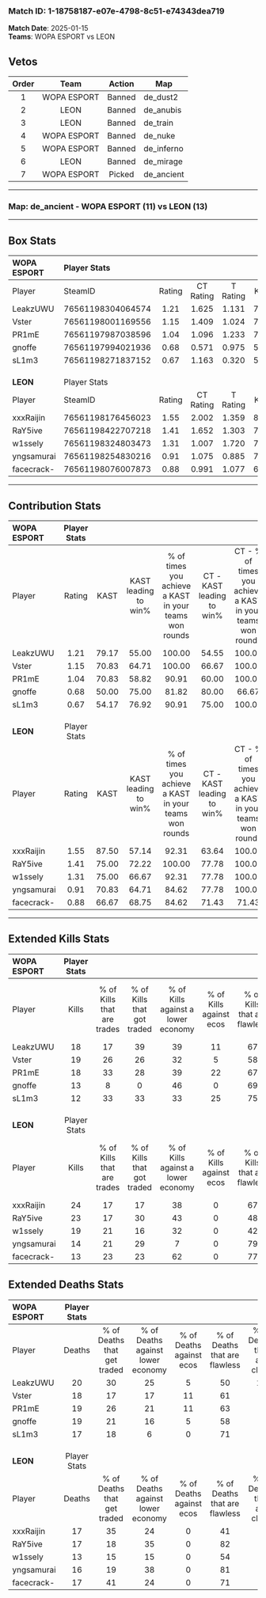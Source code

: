 ### Match ID: 1-18758187-e07e-4798-8c51-e74343dea719  
**Match Date**: 2025-01-15  
**Teams**: WOPA ESPORT vs LEON  

## Vetos  

| Order | Team | Action | Map |
| :---: | :--: | :----: | --- |
| 1 | WOPA ESPORT | Banned | de_dust2 |
| 2 | LEON | Banned | de_anubis |
| 3 | LEON | Banned | de_train |
| 4 | WOPA ESPORT | Banned | de_nuke |
| 5 | WOPA ESPORT | Banned | de_inferno |
| 6 | LEON | Banned | de_mirage |
| 7 | WOPA ESPORT | Picked | de_ancient |

---  

### **Map**: de_ancient - WOPA ESPORT (11) vs LEON (13)  
---  

## Box Stats  

| **WOPA ESPORT** | Player Stats      |        |           |          |       |       |       |         |        |      |     |
| :- | :- | :-: | :-: | :-: | :-: | :-: | :-: | :-: | :-: | :-: | :-: |
| Player          | SteamID           | Rating | CT Rating | T Rating | KAST  |  ADR  | Kills | Assists | Deaths | K/D  | HS% |
| LeakzUWU        | 76561198304064574 |  1.21  |   1.625   |  1.131   | 79.17 | 103.9 |  18   |    9    |   20   | 0.90 | 77  |
| Vster           | 76561198001169556 |  1.15  |   1.409   |  1.024   | 70.83 | 81.7  |  19   |    6    |   18   | 1.06 | 73  |
| PR1mE           | 76561197987038596 |  1.04  |   1.096   |  1.233   | 70.83 | 71.3  |  18   |    2    |   19   | 0.95 | 44  |
| gnoffe          | 76561197994021936 |  0.68  |   0.571   |  0.975   | 50.00 | 61.3  |  13   |    3    |   19   | 0.68 | 61  |
| sL1m3           | 76561198271837152 |  0.67  |   1.163   |  0.320   | 54.17 | 49.8  |  12   |    1    |   17   | 0.71 | 50  |
|                 |                   |        |           |          |       |       |       |         |        |      |     |
|                 |                   |        |           |          |       |       |       |         |        |      |     |
|                 |                   |        |           |          |       |       |       |         |        |      |     |
| **LEON**        | Player Stats      |        |           |          |       |       |       |         |        |      |     |
| Player          | SteamID           | Rating | CT Rating | T Rating | KAST  |  ADR  | Kills | Assists | Deaths | K/D  | HS% |
| xxxRaijin       | 76561198176456023 |  1.55  |   2.002   |  1.359   | 87.50 | 103.2 |  24   |    7    |   17   | 1.41 | 70  |
| RaY5ive         | 76561198422707218 |  1.41  |   1.652   |  1.303   | 75.00 | 100.3 |  23   |    7    |   17   | 1.35 | 60  |
| w1ssely         | 76561198324803473 |  1.31  |   1.007   |  1.720   | 75.00 | 89.2  |  19   |    6    |   13   | 1.46 | 63  |
| yngsamurai      | 76561198254830216 |  0.91  |   1.075   |  0.885   | 70.83 | 51.5  |  14   |    5    |   16   | 0.88 |  7  |
| facecrack-      | 76561198076007873 |  0.88  |   0.991   |  1.077   | 66.67 | 65.0  |  13   |    7    |   17   | 0.76 | 38  |
---  

## Contribution Stats  

| **WOPA ESPORT** | Player Stats |       |                      |                                                        |                           |                                                             |                          |                                                            |
| :- | :-: | :-: | :-: | :-: | :-: | :-: | :-: | :-: |
| Player          |    Rating    | KAST  | KAST leading to win% | % of times you achieve a KAST in your teams won rounds | CT - KAST leading to win% | CT - % of times you achieve a KAST in your teams won rounds | T - KAST leading to win% | T - % of times you achieve a KAST in your teams won rounds |
| LeakzUWU        |     1.21     | 79.17 |        55.00         |                         100.00                         |           54.55           |                           100.00                            |          55.56           |                           100.00                           |
| Vster           |     1.15     | 70.83 |        64.71         |                         100.00                         |           66.67           |                           100.00                            |          62.50           |                           100.00                           |
| PR1mE           |     1.04     | 70.83 |        58.82         |                         90.91                          |           60.00           |                           100.00                            |          57.14           |                           80.00                            |
| gnoffe          |     0.68     | 50.00 |        75.00         |                         81.82                          |           80.00           |                            66.67                            |          71.43           |                           100.00                           |
| sL1m3           |     0.67     | 54.17 |        76.92         |                         90.91                          |           75.00           |                           100.00                            |          80.00           |                           80.00                            |
|                 |              |       |                      |                                                        |                           |                                                             |                          |                                                            |
|                 |              |       |                      |                                                        |                           |                                                             |                          |                                                            |
|                 |              |       |                      |                                                        |                           |                                                             |                          |                                                            |
| **LEON**        | Player Stats |       |                      |                                                        |                           |                                                             |                          |                                                            |
| Player          |    Rating    | KAST  | KAST leading to win% | % of times you achieve a KAST in your teams won rounds | CT - KAST leading to win% | CT - % of times you achieve a KAST in your teams won rounds | T - KAST leading to win% | T - % of times you achieve a KAST in your teams won rounds |
| xxxRaijin       |     1.55     | 87.50 |        57.14         |                         92.31                          |           63.64           |                           100.00                            |          50.00           |                           83.33                            |
| RaY5ive         |     1.41     | 75.00 |        72.22         |                         100.00                         |           77.78           |                           100.00                            |          66.67           |                           100.00                           |
| w1ssely         |     1.31     | 75.00 |        66.67         |                         92.31                          |           77.78           |                           100.00                            |          55.56           |                           83.33                            |
| yngsamurai      |     0.91     | 70.83 |        64.71         |                         84.62                          |           77.78           |                           100.00                            |          50.00           |                           66.67                            |
| facecrack-      |     0.88     | 66.67 |        68.75         |                         84.62                          |           71.43           |                            71.43                            |          66.67           |                           100.00                           |
---  

## Extended Kills Stats  

| **WOPA ESPORT** | Player Stats |                            |                            |                                    |                         |                              |                                 |                                       |                    |           |
| :- | :-: | :-: | :-: | :-: | :-: | :-: | :-: | :-: | :-: | :-: |
| Player          |    Kills     | % of Kills that are trades | % of Kills that got traded | % of Kills against a lower economy | % of Kills against ecos | % of Kills that are flawless | % of Kills that are close duels | % of Kills that are assisted by flash | Pistol Round Kills | AWP Kills |
| LeakzUWU        |      18      |             17             |             39             |                 39                 |           11            |              67              |                0                |                   0                   |         1          |     0     |
| Vster           |      19      |             26             |             26             |                 32                 |            5            |              58              |                0                |                   0                   |         2          |     0     |
| PR1mE           |      18      |             33             |             28             |                 39                 |           22            |              67              |               11                |                   0                   |         1          |     0     |
| gnoffe          |      13      |             8              |             0              |                 46                 |            0            |              69              |                8                |                   0                   |         2          |     0     |
| sL1m3           |      12      |             33             |             33             |                 33                 |           25            |              75              |                8                |                   0                   |         1          |     2     |
|                 |              |                            |                            |                                    |                         |                              |                                 |                                       |                    |           |
|                 |              |                            |                            |                                    |                         |                              |                                 |                                       |                    |           |
|                 |              |                            |                            |                                    |                         |                              |                                 |                                       |                    |           |
| **LEON**        | Player Stats |                            |                            |                                    |                         |                              |                                 |                                       |                    |           |
| Player          |    Kills     | % of Kills that are trades | % of Kills that got traded | % of Kills against a lower economy | % of Kills against ecos | % of Kills that are flawless | % of Kills that are close duels | % of Kills that are assisted by flash | Pistol Round Kills | AWP Kills |
| xxxRaijin       |      24      |             17             |             17             |                 38                 |            0            |              67              |                4                |                  13                   |         2          |     0     |
| RaY5ive         |      23      |             17             |             30             |                 43                 |            0            |              48              |                0                |                   9                   |         2          |     0     |
| w1ssely         |      19      |             21             |             16             |                 32                 |            0            |              42              |               16                |                   0                   |         0          |     0     |
| yngsamurai      |      14      |             21             |             29             |                 7                  |            0            |              79              |                0                |                   0                   |         1          |    11     |
| facecrack-      |      13      |             23             |             23             |                 62                 |            0            |              77              |                8                |                   0                   |         0          |     0     |
## Extended Deaths Stats  

| **WOPA ESPORT** | Player Stats |                             |                                   |                          |                               |                            |                           |               |
| :- | :-: | :-: | :-: | :-: | :-: | :-: | :-: | :-: |
| Player          |    Deaths    | % of Deaths that get traded | % of Deaths against lower economy | % of Deaths against ecos | % of Deaths that are flawless | % of Deaths that are close | % of Deaths while blinded | Deaths to AWP |
| LeakzUWU        |      20      |             30              |                25                 |            5             |              50               |             15             |             0             |       2       |
| Vster           |      18      |             17              |                17                 |            11            |              61               |             6              |            17             |       1       |
| PR1mE           |      19      |             26              |                21                 |            11            |              63               |             5              |             0             |       1       |
| gnoffe          |      19      |             21              |                16                 |            5             |              58               |             0              |             0             |       4       |
| sL1m3           |      17      |             18              |                 6                 |            0             |              71               |             0              |            12             |       3       |
|                 |              |                             |                                   |                          |                               |                            |                           |               |
|                 |              |                             |                                   |                          |                               |                            |                           |               |
|                 |              |                             |                                   |                          |                               |                            |                           |               |
| **LEON**        | Player Stats |                             |                                   |                          |                               |                            |                           |               |
| Player          |    Deaths    | % of Deaths that get traded | % of Deaths against lower economy | % of Deaths against ecos | % of Deaths that are flawless | % of Deaths that are close | % of Deaths while blinded | Deaths to AWP |
| xxxRaijin       |      17      |             35              |                24                 |            0             |              41               |             6              |             0             |       0       |
| RaY5ive         |      17      |             18              |                35                 |            0             |              82               |             6              |             0             |       1       |
| w1ssely         |      13      |             15              |                15                 |            0             |              54               |             8              |             0             |       1       |
| yngsamurai      |      16      |             19              |                38                 |            0             |              81               |             6              |             0             |       0       |
| facecrack-      |      17      |             41              |                24                 |            0             |              71               |             0              |             0             |       0       |
